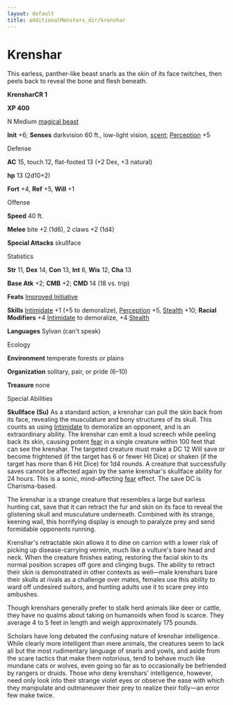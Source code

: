 ```yaml
---
layout: default
title: additionalMonsters_dir/krenshar
---
```

# Krenshar 

This earless, panther-like beast snarls as the skin of its face twitches, then peels back to reveal the bone and flesh beneath.

**KrensharCR 1**

**XP 400**

N Medium [magical beast](../monsters_dir/creatureTypes#_magical-beast)

**Init** +6; **Senses** darkvision 60 ft., low-light vision, [scent](../monsters_dir/universalMonsterRules#_scent); [Perception](../additionalMonsters_dir/../skills_dir/perception#_perception) +5

Defense

**AC** 15, touch 12, flat-footed 13 (+2 Dex, +3 natural)

**hp** 13 (2d10+2)

**Fort** +4, **Ref** +5, **Will** +1

Offense

**Speed** 40 ft.

**Melee** bite +2 (1d6), 2 claws +2 (1d4)

**Special Attacks** skullface

Statistics

**Str** 11, **Dex** 14, **Con** 13, **Int** 6, **Wis** 12, **Cha** 13

**Base Atk** +2; **CMB** +2; **CMD** 14 (18 vs. trip)

**Feats** [Improved Initiative](../additionalMonsters_dir/../feats#_improved-initiative)

**Skills** [Intimidate](../additionalMonsters_dir/../skills_dir/intimidate#_intimidate) +1 (+5 to demoralize), [Perception](../additionalMonsters_dir/../skills_dir/perception#_perception) +5, [Stealth](../additionalMonsters_dir/../skills_dir/stealth#_stealth) +10; **Racial Modifiers** +4 [Intimidate](../additionalMonsters_dir/../skills_dir/intimidate#_intimidate) to demoralize, +4 [Stealth](../additionalMonsters_dir/../skills_dir/stealth#_stealth)

**Languages** Sylvan (can't speak)

Ecology

**Environment** temperate forests or plains

**Organization** solitary, pair, or pride (6–10)

**Treasure** none

Special Abilities

**Skullface (Su)** As a standard action, a krenshar can pull the skin back from its face, revealing the musculature and bony structures of its skull. This counts as using [Intimidate](../additionalMonsters_dir/../skills_dir/intimidate#_intimidate) to demoralize an opponent, and is an extraordinary ability. The krenshar can emit a loud screech while peeling back its skin, causing potent [fear](../monsters_dir/universalMonsterRules#_fear-(su-or-sp)) in a single creature within 100 feet that can see the krenshar. The targeted creature must make a DC 12 Will save or become frightened (if the target has 6 or fewer Hit Dice) or shaken (if the target has more than 6 Hit Dice) for 1d4 rounds. A creature that successfully saves cannot be affected again by the same krenshar's skullface ability for 24 hours. This is a sonic, mind-affecting [fear](../monsters_dir/universalMonsterRules#_fear-(su-or-sp)) effect. The save DC is Charisma-based.

The krenshar is a strange creature that resembles a large but earless hunting cat, save that it can retract the fur and skin on its face to reveal the glistening skull and musculature underneath. Combined with its strange, keening wail, this horrifying display is enough to paralyze prey and send formidable opponents running.

Krenshar's retractable skin allows it to dine on carrion with a lower risk of picking up disease-carrying vermin, much like a vulture's bare head and neck. When the creature finishes eating, restoring the facial skin to its normal position scrapes off gore and clinging bugs. The ability to retract their skin is demonstrated in other contexts as well—male krenshars bare their skulls at rivals as a challenge over mates, females use this ability to ward off undesired suitors, and hunting adults use it to scare prey into ambushes.

Though krenshars generally prefer to stalk herd animals like deer or cattle, they have no qualms about taking on humanoids when food is scarce. They average 4 to 5 feet in length and weigh approximately 175 pounds.

Scholars have long debated the confusing nature of krenshar intelligence. While clearly more intelligent than mere animals, the creatures seem to lack all but the most rudimentary language of snarls and yowls, and aside from the scare tactics that make them notorious, tend to behave much like mundane cats or wolves, even going so far as to occasionally be befriended by rangers or druids. Those who deny krenshars' intelligence, however, need only look into their strange violet eyes or observe the ease with which they manipulate and outmaneuver their prey to realize their folly—an error few make twice.

